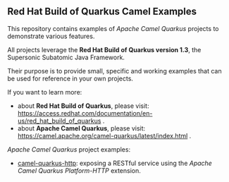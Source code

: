 ## Red Hat Build of Quarkus Camel Examples

This repository contains examples of _Apache Camel Quarkus_ projects to demonstrate various features.

All projects leverage the **Red Hat Build of Quarkus version 1.3**, the Supersonic Subatomic Java Framework.

Their purpose is to provide small, specific and working examples that can be used for reference in your own projects.

If you want to learn more:
- about **Red Hat Build of Quarkus**, please visit: https://access.redhat.com/documentation/en-us/red_hat_build_of_quarkus .
- about **Apache Camel Quarkus**, please visit: https://camel.apache.org/camel-quarkus/latest/index.html .

_Apache Camel Quarkus_ project examples:
* [camel-quarkus-http](camel-quarkus-http): exposing a RESTful service using the _Apache Camel Quarkus Platform-HTTP_ extension.
